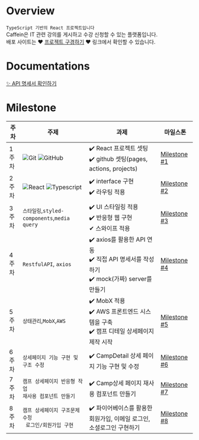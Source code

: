# Overview

`TypeScript 기반의 React 프로젝트입니다` <br/>
Caffein은 IT 관련 강의를 게시하고 수강 신청할 수 있는 플랫폼입니다. <br/>
배포 사이트는 ❤️ [프로젝트 구경하기](https://dhrjfx841etu6.cloudfront.net/) ❤️ 링크에서 확인할 수 있습니다. <br/>

# Documentations

[✨ API 명세서 확인하기](https://documenter.getpostman.com/view/18386784/UVyn2K1y#fc8787f3-d968-4d9d-a68f-d0ab854dc91f)

# Milestone

| 주차  | 주제                                                                                                                                                                 | 과제                                                                                                   | 마일스톤                                                                    |
| ----- | -------------------------------------------------------------------------------------------------------------------------------------------------------------------- | ------------------------------------------------------------------------------------------------------ | --------------------------------------------------------------------------- |
| 1주차 | ![Git](https://img.shields.io/badge/-Git-05122A?style=flat&logo=git) ![GitHub](https://img.shields.io/badge/-GitHub-05122A?style=flat&logo=github)                   | ✔️ React 프로젝트 셋팅<br/> ✔️ github 셋팅(pages, actions, projects)                                   | [Milestone #1](https://github.com/rara-record/caffein/milestone/1?closed=1) |
| 2주차 | ![React](https://img.shields.io/badge/-React-05122A?style=flat&logo=react) ![Typescript](https://img.shields.io/badge/-Typescript-05122A?style=flat&logo=typescript) | ✔️ interface 구현 <br/>✔️ 라우팅 적용                                                                  | [Milestone #2](https://github.com/rara-record/caffein/milestone/2?closed=1) |
| 3주차 | `스타일링`,`styled-components`,`media query`                                                                                                                         | ✔️ UI 스타일링 적용 <br/>✔️ 반응형 웹 구현 <br/>✔ 스와이프 적용                                        | [Milestone #3](https://github.com/rara-record/caffein/milestone/3?closed=1) |
| 4주차 | `RestfulAPI`, `axios`                                                                                                                                                | ✔️ axios를 활용한 API 연동 <br/>✔️ 직접 API 명세서를 작성하기 <br/>✔️ mock(가짜) server를 만들기 <br/> | [Milestone #4](https://github.com/rara-record/caffein/milestone/4?closed=1) |
| 5주차 | `상태관리`,`MobX`,`AWS `                                                                                                                                             | ✔️ MobX 적용 <br/>✔️ AWS 프론트엔드 시스템을 구축<br/>✔️ 캠프 디테일 상세페이지 제작 시작              | [Milestone #5](https://github.com/rara-record/caffein/milestone/5?closed=1) |
| 6주차 | `상세페이지 기능 구현 및 구조 수정`                                                                                                                                  | ✔️ CampDetail 상세 페이지 기능 구현 및 수정 <br/>                                                      | [Milestone #6](https://github.com/rara-record/caffein/milestone/6)          |
| 7주차 | `캠프 상세페이지 반응형 작업`<br>`재사용 컴포넌트 만들기`                                                                                                            | ✔️ Camp상세 페이지 재사용 컴포넌트 만들기 <br/>                                                        | [Milestone #7](https://github.com/rara-record/caffein/milestone/7)          |
| 8주차 | `캠프 상세페이지 구조문제 수정`<br>` 로그인/회원가입 구현`                                                                                                           | ✔️ 파이어베이스를 활용한 회원가입, 이메일 로그인, 소셜로그인 구현하기 <br/>                            | [Milestone #8](https://github.com/rara-record/caffein/milestone/8)          |
